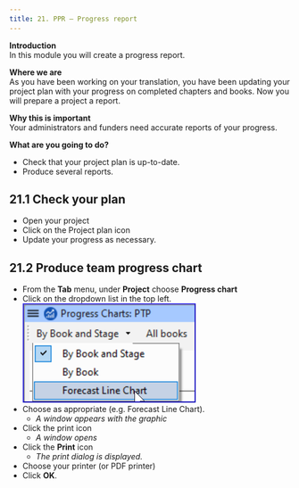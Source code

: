 ```yaml
---
title: 21. PPR – Progress report
---
```

**Introduction**  
In this module you will create a progress report.

**Where we are**  
As you have been working on your translation, you have been updating your project plan with your progress on completed chapters and books. Now you will prepare a project a report.

**Why this is important**  
Your administrators and funders need accurate reports of your progress.

**What are you going to do?**  
- Check that your project plan is up-to-date.
- Produce several reports.




## 21.1 Check your plan
- Open your project
- Click on the Project plan icon
- Update your progress as necessary.


## 21.2 Produce team progress chart
- From the **Tab** menu, under **Project** choose **Progress chart**
- Click on the dropdown list in the top left.  
    ![wordml://116.png](../media/fa1d3248390ef13abbe36dce13dbd4ec.png)
- Choose as appropriate (e.g. Forecast Line Chart).  
   - *A window appears with the graphic*
- Click the print icon  
   - *A window opens*
- Click the **Print** icon  
   - *The print dialog is displayed.*
- Choose your printer (or PDF printer)
- Click **OK**.

